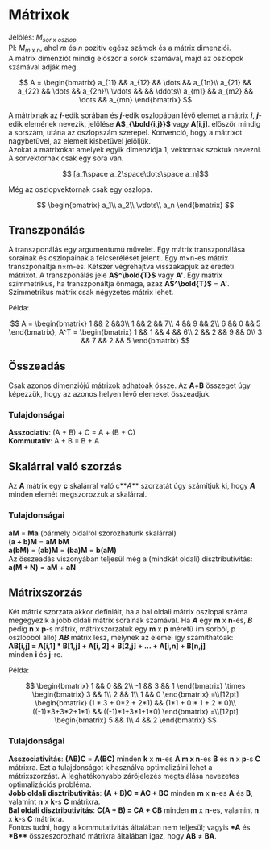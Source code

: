 # Mátrixok

Jelölés: $M_{sor\text{ x }oszlop}$  
Pl: $M_{m\text{ x }n}$, ahol $m$ és $n$ pozitív egész számok és a mátrix dimenziói.  
A mátrix dimenziót mindig először a sorok számával, majd az oszlopok számával adják meg.

$$
A =
\begin{bmatrix}
a_{11} && a_{12} && \dots && a_{1n}\\
a_{21} && a_{22} && \dots && a_{2n}\\
\vdots &&  && \ddots\\
a_{m1} && a_{m2} && \dots && a_{mn}
\end{bmatrix}
$$

A mátrixnak az **_i_**-edik sorában és **_j_**-edik oszlopában lévő elemet a mátrix **_i_**, **_j_**-edik elemének nevezik, jelölése **A$_{\bold{i,j}}$** vagy **A[i,j]**. először mindig a sorszám, utána az oszlopszám szerepel. Konvenció, hogy a mátrixot nagybetűvel, az elemeit kisbetűvel jelöljük.  
Azokat a mátrixokat amelyek egyik dimenziója 1, vektornak szoktuk nevezni. A sorvektornak csak egy sora van.

$$ [a_1\space a_2\space\dots\space a_n]$$

Még az oszlopvektornak csak egy oszlopa.

$$
\begin{bmatrix}
a_1\\
a_2\\
\vdots\\
a_n
\end{bmatrix}
$$

## Transzponálás

A transzponálás egy argumentumú művelet. Egy mátrix transzponálása sorainak és oszlopainak a felcserélését jelenti. Egy m×n-es mátrix transzponáltja n×m-es. Kétszer végrehajtva visszakapjuk az eredeti mátrixot. A transzponálás jele **A$^\bold{T}$** vagy **A'**. Egy mátrix szimmetrikus, ha transzponáltja önmaga, azaz **A$^\bold{T}$** = **A'**. Szimmetrikus mátrix csak négyzetes mátrix lehet.

Példa:

$$
A = \begin{bmatrix}
1 && 2 &&3\\
1 && 2 && 7\\
4 && 9 && 2\\
6 && 0 && 5
\end{bmatrix},
A^T = \begin{bmatrix}
1 && 1 && 4 && 6\\
2 && 2 && 9 && 0\\
3 && 7 && 2 && 5
\end{bmatrix}
$$

## Összeadás

Csak azonos dimenziójú mátrixok adhatóak össze. Az **A**+**B** összeget úgy képezzük, hogy az azonos helyen lévő elemeket összeadjuk.

### Tulajdonságai

**Asszociatív**: (A + B) + C = A + (B + C)  
**Kommutatív**: A + B = B + A

## Skalárral való szorzás

Az **A** mátrix egy **c** skalárral való c**_A_** szorzatát úgy számítjuk ki, hogy **_A_** minden elemét megszorozzuk a skalárral.

### Tulajdonságai

**aM** = **Ma** (bármely oldalról szorozhatunk skalárral)  
**(a + b)M** = **aM** **bM**  
**a(bM)** = **(ab)M** = **(ba)M** = **b(aM)**  
Az összeadás viszonyában teljesül még a (mindkét oldali) disztributivitás: **a(M + N)** = **aM** + **aN**

## Mátrixszorzás

Két mátrix szorzata akkor definiált, ha a bal oldali mátrix oszlopai száma megegyezik a jobb oldali mátrix sorainak számával. Ha **_A_** egy **m** x **n**-es, **_B_** pedig **n** x **p**-s mátrix, mátrixszorzatuk egy **m** x **p** méretű (m sorból, p oszlopból álló) **_AB_** mátrix lesz, melynek az elemei így számíthatóak:  
**AB[i,j] = A[i,1] \* B[1,j] + A[i, 2] + B[2,j] + ... + A[i,n] + B[n,j]**  
minden **i** és **j**-re.

Példa:

$$
\begin{bmatrix}
1 && 0 && 2\\
-1 && 3 && 1
\end{bmatrix}
\times
\begin{bmatrix}
3 && 1\\
2 && 1\\
1 && 0
\end{bmatrix}
=\\[12pt]
\begin{bmatrix}
(1 * 3 + 0*2 + 2*1) && (1*1 + 0 * 1 + 2 * 0)\\
((-1)*3+3*2+1*1) && ((-1)*1+3*1+1*0)
\end{bmatrix}
=\\[12pt]
\begin{bmatrix}
5 && 1\\
4 && 2
\end{bmatrix}
$$

### Tulajdonságai

**Asszociativitás**: **(AB)C** = **A(BC)** minden **k** x **m**-es **A m x n**-es **B** és **n** x **p**-s **C** mátrixra. Ezt a tulajdonságot kihasználva optimalizálni lehet a mátrixszorzást. A leghatékonyabb zárójelezés megtalálása nevezetes optimalizációs probléma.  
**Jobb oldali disztributivitás**: **(A + B)C = AC + BC** minden **m** x **n**-es **A** és **B**, valamint **n** x **k**-s **C** mátrixra.  
**Bal oldali disztributivitás**: **C(A + B) = CA + CB** minden **m** x **n**-es, valamint **n** x **k**-s **C** mátrixra.  
Fontos tudni, hogy a kommutativitás általában nem teljesül; vagyis **\*A** és **\*B\*\*** összeszorozható mátrixra általában igaz, hogy **AB** $\ne$ **BA**.
